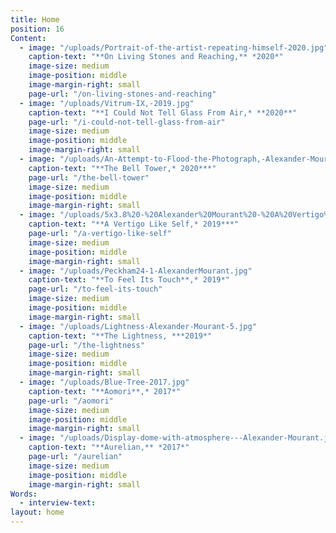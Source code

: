 ```yaml
---
title: Home
position: 16
Content:
  - image: "/uploads/Portrait-of-the-artist-repeating-himself-2020.jpg"
    caption-text: "**On Living Stones and Reaching,** *2020*"
    image-size: medium
    image-position: middle
    image-margin-right: small
    page-url: "/on-living-stones-and-reaching"
  - image: "/uploads/Vitrum-IX,-2019.jpg"
    caption-text: "**I Could Not Tell Glass From Air,* **2020**"
    page-url: "/i-could-not-tell-glass-from-air"
    image-size: medium
    image-position: middle
    image-margin-right: small
  - image: "/uploads/An-Attempt-to-Flood-the-Photograph,-Alexander-Mourant,-2020.jpg"
    caption-text: "**The Bell Tower,* 2020***"
    page-url: "/the-bell-tower"
    image-size: medium
    image-position: middle
    image-margin-right: small
  - image: "/uploads/5x3.8%20-%20Alexander%20Mourant%20-%20A%20Vertigo%20Like%20Self%20-%203.jpg"
    caption-text: "**A Vertigo Like Self,* 2019***"
    page-url: "/a-vertigo-like-self"
    image-size: medium
    image-position: middle
    image-margin-right: small
  - image: "/uploads/Peckham24-1-AlexanderMourant.jpg"
    caption-text: "**To Feel Its Touch**,* 2019*"
    page-url: "/to-feel-its-touch"
    image-size: medium
    image-position: middle
    image-margin-right: small
  - image: "/uploads/Lightness-Alexander-Mourant-5.jpg"
    caption-text: "**The Lightness, ***2019*"
    page-url: "/the-lightness"
    image-size: medium
    image-position: middle
    image-margin-right: small
  - image: "/uploads/Blue-Tree-2017.jpg"
    caption-text: "**Aomori**,* 2017*"
    page-url: "/aomori"
    image-size: medium
    image-position: middle
    image-margin-right: small
  - image: "/uploads/Display-dome-with-atmosphere---Alexander-Mourant.jpg"
    caption-text: "**Aurelian,** *2017*"
    page-url: "/aurelian"
    image-size: medium
    image-position: middle
    image-margin-right: small
Words:
  - interview-text:
layout: home
---
```

